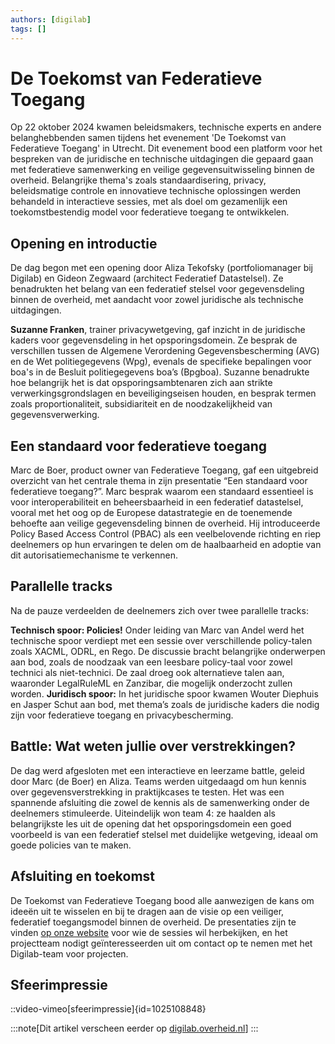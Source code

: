 ```yaml
---
authors: [digilab]
tags: []
---
```


# De Toekomst van Federatieve Toegang

Op 22 oktober 2024 kwamen beleidsmakers, technische experts en andere
belanghebbenden samen tijdens het evenement 'De Toekomst van Federatieve
Toegang' in Utrecht. Dit evenement bood een platform voor het bespreken van de
juridische en technische uitdagingen die gepaard gaan met federatieve
samenwerking en veilige gegevensuitwisseling binnen de overheid. Belangrijke
thema's zoals standaardisering, privacy, beleidsmatige controle en innovatieve
technische oplossingen werden behandeld in interactieve sessies, met als doel om
gezamenlijk een toekomstbestendig model voor federatieve toegang te ontwikkelen.

<!-- truncate -->

## Opening en introductie

De dag begon met een opening door Aliza Tekofsky (portfoliomanager bij Digilab)
en Gideon Zegwaard (architect Federatief Datastelsel). Ze benadrukten het belang
van een federatief stelsel voor gegevensdeling binnen de overheid, met aandacht
voor zowel juridische als technische uitdagingen.

**Suzanne Franken**, trainer privacywetgeving, gaf inzicht in de juridische
kaders voor gegevensdeling in het opsporingsdomein. Ze besprak de verschillen
tussen de Algemene Verordening Gegevensbescherming (AVG) en de Wet
politiegegevens (Wpg), evenals de specifieke bepalingen voor boa's in de Besluit
politiegegevens boa’s (Bpgboa). Suzanne benadrukte hoe belangrijk het is dat
opsporingsambtenaren zich aan strikte verwerkingsgrondslagen en
beveiligingseisen houden, en besprak termen zoals proportionaliteit,
subsidiariteit en de noodzakelijkheid van gegevensverwerking.

## Een standaard voor federatieve toegang

Marc de Boer, product owner van Federatieve Toegang, gaf een uitgebreid
overzicht van het centrale thema in zijn presentatie “Een standaard voor
federatieve toegang?”. Marc besprak waarom een standaard essentieel is voor
interoperabiliteit en beheersbaarheid in een federatief datastelsel, vooral met
het oog op de Europese datastrategie en de toenemende behoefte aan veilige
gegevensdeling binnen de overheid. Hij introduceerde Policy Based Access Control
(PBAC) als een veelbelovende richting en riep deelnemers op hun ervaringen te
delen om de haalbaarheid en adoptie van dit autorisatiemechanisme te verkennen.

## Parallelle tracks

Na de pauze verdeelden de deelnemers zich over twee parallelle tracks:

**Technisch spoor: Policies!** Onder leiding van Marc van Andel werd het
technische spoor verdiept met een sessie over verschillende policy-talen zoals
XACML, ODRL, en Rego. De discussie bracht belangrijke onderwerpen aan bod, zoals
de noodzaak van een leesbare policy-taal voor zowel technici als niet-technici.
De zaal droeg ook alternatieve talen aan, waaronder LegalRuleML en Zanzibar, die
mogelijk onderzocht zullen worden. **Juridisch spoor:** In het juridische spoor
kwamen Wouter Diephuis en Jasper Schut aan bod, met thema’s zoals de juridische
kaders die nodig zijn voor federatieve toegang en privacybescherming.

## Battle: Wat weten jullie over verstrekkingen?

De dag werd afgesloten met een interactieve en leerzame battle, geleid door Marc
(de Boer) en Aliza. Teams werden uitgedaagd om hun kennis over
gegevensverstrekking in praktijkcases te testen. Het was een spannende
afsluiting die zowel de kennis als de samenwerking onder de deelnemers
stimuleerde. Uiteindelijk won team 4: ze haalden als belangrijkste les uit de
opening dat het opsporingsdomein een goed voorbeeld is van een federatief
stelsel met duidelijke wetgeving, ideaal om goede policies van te maken.

## Afsluiting en toekomst

De Toekomst van Federatieve Toegang bood alle aanwezigen de kans om ideeën uit
te wisselen en bij te dragen aan de visie op een veiliger, federatief
toegangsmodel binnen de overheid. De presentaties zijn te vinden
[op onze website](https://digilab.pleio.nl/groups/view/fdadad2d-155d-4395-a010-67003d2d9e8a/de-toekomst-van-federatieve-toegang/files)
voor wie de sessies wil herbekijken, en het projectteam nodigt geïnteresseerden
uit om contact op te nemen met het Digilab-team voor projecten.

## Sfeerimpressie

::video-vimeo[sfeerimpressie]{id=1025108848}

:::note[Dit artikel verscheen eerder op
[digilab.overheid.nl](https://digilab.overheid.nl/blog/de-toekomst-van-federatieve-toegang/)]
:::
